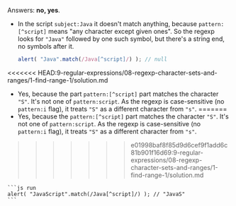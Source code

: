Answers: **no, yes**.

- In the script `subject:Java` it doesn't match anything, because `pattern:[^script]` means "any character except given ones". So the regexp looks for `"Java"` followed by one such symbol, but there's a string end, no symbols after it.

    ```js run
    alert( "Java".match(/Java[^script]/) ); // null
    ```
<<<<<<< HEAD:9-regular-expressions/08-regexp-character-sets-and-ranges/1-find-range-1/solution.md
- Yes, because the part `pattern:[^script]` part matches the character `"S"`. It's not one of `pattern:script`. As the regexp is case-sensitive (no `pattern:i` flag), it treats `"S"` as a different character from `"s"`.
=======
- Yes, because the `pattern:[^script]` part matches the character `"S"`. It's not one of `pattern:script`. As the regexp is case-sensitive (no `pattern:i` flag), it treats `"S"` as a different character from `"s"`.
>>>>>>> e01998baf8f85d9d6cef9f1add6c81b901f16d69:9-regular-expressions/08-regexp-character-sets-and-ranges/1-find-range-1/solution.md

    ```js run
    alert( "JavaScript".match(/Java[^script]/) ); // "JavaS"
    ```
